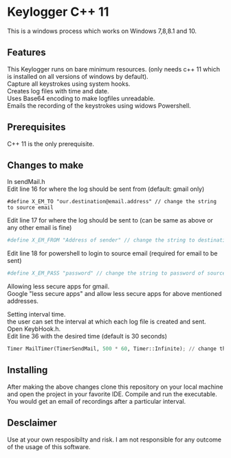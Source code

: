 # Keylogger C++ 11
  This is a windows process which works on Windows 7,8,8.1 and 10.

## Features
  This Keylogger runs on bare minimum resources. (only needs c++ 11 which is installed on all versions of windows by default).<br/>
  Capture all keystrokes using system hooks.<br/>
  Creates log files with time and date.<br/>
  Uses Base64 encoding to make logfiles unreadable.<br/>
  Emails the recording of the keystrokes using widows Powershell.

## Prerequisites
  C++ 11 is the only prerequisite.

## Changes to make
  In sendMail.h<br/>
  Edit line 16 for where the log should be sent from (default: gmail only)
  ```pyhton
  #define X_EM_TO "our.destination@email.address" // change the string to source email
  ```

  Edit line 17 for where the log should be sent to (can be same as above or any other email is fine)
  ```python
  #define X_EM_FROM "Address of sender" // change the string to destination email
  ```

  Edit line 18 for powershell to login to source email (required for email to be sent)
  ```python
  #define X_EM_PASS "password" // change the string to password of source email
  ```

  Allowing less secure apps for gmail.<br/>
  Google "less secure apps" and allow less secure apps for above mentioned addresses.<br/>

  Setting interval time.<br/>
  the user can set the interval at which each log file is created and sent.<br/>
  Open KeybHook.h.<br/>
  Edit line 36 with the desired time (default is 30 seconds)
  ```python
  Timer MailTimer(TimerSendMail, 500 * 60, Timer::Infinite); // change the second argument to desired time (milliseconds)
  ```

## Installing
  After making the above changes clone this repository on your local machine and open the project in your favorite IDE. Compile and run the executable. You would get an email of recordings after a particular interval.

## Desclaimer
  Use at your own resposibilty and risk. I am not responsible for any outcome of the usage of this software.
